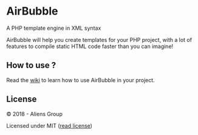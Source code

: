# AirBubble

A PHP template engine in XML syntax

AirBubble will help you create templates for your PHP project, with a lot of features to
compile static HTML code faster than you can imagine!

## How to use ?

Read the [wiki](https://github.com/na2axl/bubble/wiki) to learn how to use AirBubble in
your project.

## License

&copy; 2018 - Aliens Group

Licensed under MIT ([read license](https://github.com/ElementaryFramework/AirBubble/blob/master/LICENSE)) 